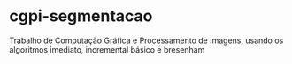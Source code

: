 # cgpi-segmentacao
Trabalho de Computação Gráfica e Processamento de Imagens, usando os algoritmos imediato, incremental básico e bresenham
